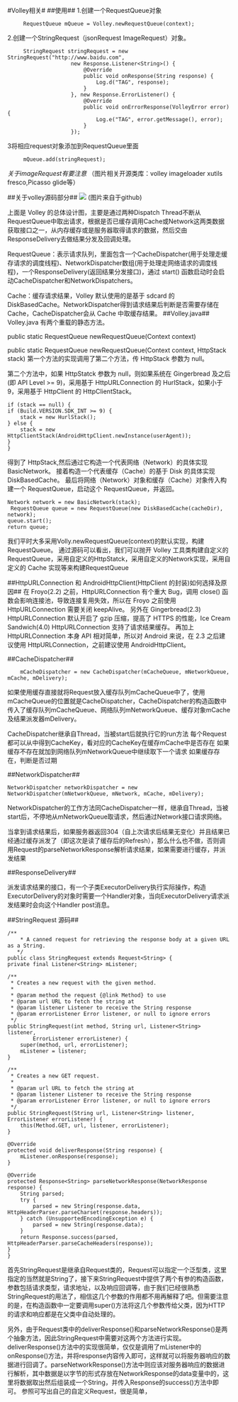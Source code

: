#Volley相关#
##使用##
1.创建一个RequestQueue对象

         RequestQueue mQueue = Volley.newRequestQueue(context);  
2.创建一个StringRequest（jsonRequest ImageRequest）对象。

         StringRequest stringRequest = new StringRequest("http://www.baidu.com",
						new Response.Listener<String>() {
							@Override
							public void onResponse(String response) {
								Log.d("TAG", response);
							}
						}, new Response.ErrorListener() {
							@Override
							public void onErrorResponse(VolleyError error) {
								Log.e("TAG", error.getMessage(), error);
							}
						});

3将相应request对象添加到RequestQueue里面

         mQueue.add(stringRequest);  

*关于imageRequest有要注意*
（图片相关开源类库：volley imageloader xutils fresco,Picasso glide等）


##关于volley源码部分##
![](https://raw.githubusercontent.com/android-cn/android-open-project-analysis/master/tool-lib/network/volley/image/design.png)
    (图片来自于github)


上面是 Volley 的总体设计图，主要是通过两种Dispatch Thread不断从RequestQueue中取出请求，根据是否已缓存调用Cache或Network这两类数据获取接口之一，从内存缓存或是服务器取得请求的数据，然后交由ResponseDelivery去做结果分发及回调处理。



RequestQueue：表示请求队列，里面包含一个CacheDispatcher(用于处理走缓存请求的调度线程)、NetworkDispatcher数组(用于处理走网络请求的调度线程)，一个ResponseDelivery(返回结果分发接口)，通过 start() 函数启动时会启动CacheDispatcher和NetworkDispatchers。

Cache：缓存请求结果，Volley 默认使用的是基于 sdcard 的DiskBasedCache。NetworkDispatcher得到请求结果后判断是否需要存储在 Cache，CacheDispatcher会从 Cache 中取缓存结果。
##Volley.java##
Volley.java 有两个重载的静态方法。

public static RequestQueue newRequestQueue(Context context)

public static RequestQueue newRequestQueue(Context context, HttpStack stack)
第一个方法的实现调用了第二个方法，传 HttpStack 参数为 null。


第二个方法中，如果 HttpStatck 参数为 null，则如果系统在 Gingerbread 及之后(即 API Level >= 9)，采用基于 HttpURLConnection 的 HurlStack，如果小于 9，采用基于 HttpClient 的 HttpClientStack。

    if (stack == null) {
    if (Build.VERSION.SDK_INT >= 9) {
        stack = new HurlStack();
    } else {
        stack = new HttpClientStack(AndroidHttpClient.newInstance(userAgent));
    }
    }
得到了 HttpStack,然后通过它构造一个代表网络（Network）的具体实现BasicNetwork。
接着构造一个代表缓存（Cache）的基于 Disk 的具体实现DiskBasedCache。
最后将网络（Network）对象和缓存（Cache）对象传入构建一个 RequestQueue，启动这个 RequestQueue，并返回。

    Network network = new BasicNetwork(stack);
     RequestQueue queue = new RequestQueue(new DiskBasedCache(cacheDir), network);
    queue.start();
    return queue;
我们平时大多采用Volly.newRequestQueue(context)的默认实现，构建 RequestQueue。
通过源码可以看出，我们可以抛开 Volley 工具类构建自定义的 RequestQueue，采用自定义的HttpStatck，采用自定义的Network实现，采用自定义的 Cache 实现等来构建RequestQueue

##HttpURLConnection 和 AndroidHttpClient(HttpClient 的封装)如何选择及原因##
在 Froyo(2.2) 之前，HttpURLConnection 有个重大 Bug，调用 close() 函数会影响连接池，导致连接复用失效，所以在 Froyo 之前使用 HttpURLConnection 需要关闭 keepAlive。
另外在 Gingerbread(2.3) HttpURLConnection 默认开启了 gzip 压缩，提高了 HTTPS 的性能，Ice Cream Sandwich(4.0) HttpURLConnection 支持了请求结果缓存。
再加上 HttpURLConnection 本身 API 相对简单，所以对 Android 来说，在 2.3 之后建议使用 HttpURLConnection，之前建议使用 AndroidHttpClient。

##CacheDispatcher##

        mCacheDispatcher = new CacheDispatcher(mCacheQueue, mNetworkQueue, mCache, mDelivery);
如果使用缓存直接就将Request放入缓存队列mCacheQueue中了，使用mCacheQueue的位置就是CacheDispatcher，CacheDispatcher的构造函数中传入了缓存队列mCacheQueue、网络队列mNetworkQueue、缓存对象mCache及结果派发器mDelivery。

CacheDispatcher继承自Thread，当被start后就执行它的run方法
每个Request都可以从中得到CacheKey，看对应的CacheKey在缓存mCache中是否存在
如果缓存不存在就加到网络队列mNetworkQueue中继续取下一个请求
如果缓存存在，判断是否过期


##NetworkDispatcher##

    NetworkDispatcher networkDispatcher = new NetworkDispatcher(mNetworkQueue, mNetwork, mCache, mDelivery);

 NetworkDispatcher的工作方法同CacheDispatcher一样，继承自Thread，当被start后，不停地从mNetworkQueue取请求，然后通过Network接口请求网络。

当拿到请求结果后，如果服务器返回304（自上次请求后结果无变化）并且结果已经通过缓存派发了（即这次是读了缓存后的Refresh），那么什么也不做，否则调用Request的parseNetworkResponse解析请求结果，如果需要进行缓存，并派发结果


##ResponseDelivery##

派发请求结果的接口，有一个子类ExecutorDelivery执行实际操作，构造ExecutorDelivery的对象时需要一个Handler对象，当向ExecutorDelivery请求派发结果时会向这个Handler post消息。


##StringRequest 源码##
            
    /**
        * A canned request for retrieving the response body at a given URL as a String.
       */
    public class StringRequest extends Request<String> {
    private final Listener<String> mListener;

    /**
     * Creates a new request with the given method.
     *
     * @param method the request {@link Method} to use
     * @param url URL to fetch the string at
     * @param listener Listener to receive the String response
     * @param errorListener Error listener, or null to ignore errors
     */
    public StringRequest(int method, String url, Listener<String> listener,
            ErrorListener errorListener) {
        super(method, url, errorListener);
        mListener = listener;
    }

    /**
     * Creates a new GET request.
     *
     * @param url URL to fetch the string at
     * @param listener Listener to receive the String response
     * @param errorListener Error listener, or null to ignore errors
     */
    public StringRequest(String url, Listener<String> listener, ErrorListener errorListener) {
        this(Method.GET, url, listener, errorListener);
    }

    @Override
    protected void deliverResponse(String response) {
        mListener.onResponse(response);
    }

    @Override
    protected Response<String> parseNetworkResponse(NetworkResponse response) {
        String parsed;
        try {
            parsed = new String(response.data, HttpHeaderParser.parseCharset(response.headers));
        } catch (UnsupportedEncodingException e) {
            parsed = new String(response.data);
        }
        return Response.success(parsed, HttpHeaderParser.parseCacheHeaders(response));
    }
    }
首先StringRequest是继承自Request类的，Request可以指定一个泛型类，这里指定的当然就是String了，接下来StringRequest中提供了两个有参的构造函数，参数包括请求类型，请求地址，以及响应回调等，由于我们已经很熟悉StringRequest的用法了，相信这几个参数的作用都不用再解释了吧。但需要注意的是，在构造函数中一定要调用super()方法将这几个参数传给父类，因为HTTP的请求和响应都是在父类中自动处理的。

另外，由于Request类中的deliverResponse()和parseNetworkResponse()是两个抽象方法，因此StringRequest中需要对这两个方法进行实现。deliverResponse()方法中的实现很简单，仅仅是调用了mListener中的onResponse()方法，并将response内容传入即可，这样就可以将服务器响应的数据进行回调了。parseNetworkResponse()方法中则应该对服务器响应的数据进行解析，其中数据是以字节的形式存放在NetworkResponse的data变量中的，这里将数据取出然后组装成一个String，并传入Response的success()方法中即可。
参照可写出自己的自定义Request，很是简单，


